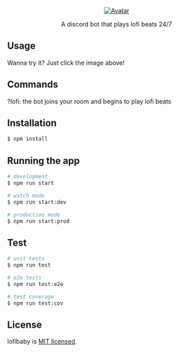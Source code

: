 <p align="center">
  <a href="https://discord.com/oauth2/authorize?client_id=822608617906634802&permissions=8&scope=bot" target="blank"><img src="https://i.imgur.com/bEOTGhO.jpg" alt="Avatar"/></a>
</p>

<p align="center">A discord bot that plays lofi beats 24/7
<p align="center">
  
## Usage

Wanna try it? Just click the image above!

## Commands

?lofi: the bot joins your room and begins to play lofi beats

## Installation

```bash
$ npm install
```

## Running the app

```bash
# development
$ npm run start

# watch mode
$ npm run start:dev

# production mode
$ npm run start:prod
```

## Test

```bash
# unit tests
$ npm run test

# e2e tests
$ npm run test:e2e

# test coverage
$ npm run test:cov
```

## License

lofibaby is [MIT licensed](LICENSE).
